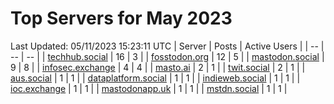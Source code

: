 # Top Servers for May 2023
Last Updated: 05/11/2023 15:23:11 UTC
| Server | Posts | Active Users |
| -- | -- | -- |
| [techhub.social](https://techhub.social/tags/PowerShell) | 16 | 3 |
| [fosstodon.org](https://fosstodon.org/tags/PowerShell) | 12 | 5 |
| [mastodon.social](https://mastodon.social/tags/PowerShell) | 9 | 8 |
| [infosec.exchange](https://infosec.exchange/tags/PowerShell) | 4 | 4 |
| [masto.ai](https://masto.ai/tags/PowerShell) | 2 | 1 |
| [twit.social](https://twit.social/tags/PowerShell) | 2 | 1 |
| [aus.social](https://aus.social/tags/PowerShell) | 1 | 1 |
| [dataplatform.social](https://dataplatform.social/tags/PowerShell) | 1 | 1 |
| [indieweb.social](https://indieweb.social/tags/PowerShell) | 1 | 1 |
| [ioc.exchange](https://ioc.exchange/tags/PowerShell) | 1 | 1 |
| [mastodonapp.uk](https://mastodonapp.uk/tags/PowerShell) | 1 | 1 |
| [mstdn.social](https://mstdn.social/tags/PowerShell) | 1 | 1 |
